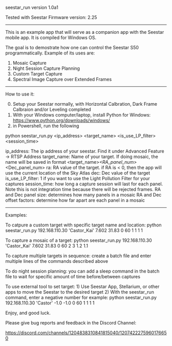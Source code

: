 seestar_run
version 1.0a1

Tested with Seestar Firmware version: 2.25

-------------

This is an example app that will serve as a companion app with the Seestar mobile app. It is compiled for Windows OS.

The goal is to demostrate how one can control the Seestar S50 programmatically. Example of its uses are:

1) Mosaic Capture
2) Night Session Capture Planning
3) Custom Target Capture
4) Spectral Image Capture over Extended Frames

-----------------------------

How to use it:

0) Setup your Seestar normally, with Horizontal Calbration, Dark Frame Calbraion and/or Leveling completed
1) With your Windows computer/laptop, install Python for Windows: https://www.python.org/downloads/windows/
2) in Powershell, run the following

python seestar_run.py <ip_address> <target_name> <ra> <dec> <is_use_LP_filter> <session_time> <RA panel size> <Dec panel size> <RA offset factor> <Dec offset factor>

ip_address:
    The ip address of your seestar. Find it under Advanced Feature -> RTSP Address
target_name:
    Name of your target. If doing mosaic, the name will be saved in format <target_name>_<RA_panel_num>_<Dec_panel_num>
ra: 
    RA value of the target. if RA is < 0, then the app will use the current location of the Sky Atlas
dec:
    Dec value of the target
is_use_LP_filter:
    1 if you want to use the Light Pollution Filter for your captures
session_time: 
    how long a capture session will last for each panel. Note this is not integration time because there will be rejected frames.
RA and Dec panel size: 
    determines how many panels in a mosaic
RA and Dec offset factors:
    determine how far apart are each panel in a mosaic

-----------------------------

Examples:

To catpure a custom target with specific target name and location:
python seestar_run.py 192.168.110.30 'Castor_Kai' 7.602 31.83 0 60 1 1 1 1

To capture a mosaic of a target:
python seestar_run.py 192.168.110.30 'Castor_Kai' 7.602 31.83 0 60 2 3 1.2 1.1

To capture multiple targets in sequence:
create a batch file and enter multiple lines of the commands described above

To do night session planning:
you can add a sleep command in the batch file to wait for specific amount of time before/between captures

To use external tool to set target:
    1) Use Seestar App, Stellarium, or other apps to move the Seestar to the desired target
    2) With the seestar_run command, enter a negative number for <ra>
       example: python seestar_run.py 192.168.110.30 'Castor' -1.0 -1.0 0 60 1 1 1 1


Enjoy, and good luck.

Please give bug reports and feedback in the Discord Channel:

https://discord.com/channels/1204838310841815040/1207422275960176650




